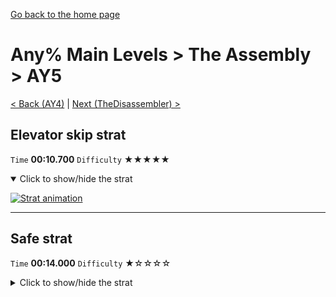 [Go back to the home page](https://github.com/Doublevil/scbspeedrun)

# Any% Main Levels > The Assembly > AY5

[< Back (AY4)](https://github.com/Doublevil/scbspeedrun/blob/main/levels/any_ml/A/AY4.md) | [Next (TheDisassembler) >](https://github.com/Doublevil/scbspeedrun/blob/main/levels/any_ml/A/TheDisassembler.md)

## Elevator skip strat

`Time` **00:10.700** `Difficulty` ★★★★★
<details open>
  <summary>Click to show/hide the strat</summary>

  [![Strat animation](https://github.com/Doublevil/scbspeedrun/blob/main/media/levels/A/AY5_ElevatorSkip.webp)](https://github.com/Doublevil/scbspeedrun/blob/main/media/levels/A/AY5_ElevatorSkip.mp4?raw=true)
</details>

---
## Safe strat

`Time` **00:14.000** `Difficulty` ★☆☆☆☆
<details>
  <summary>Click to show/hide the strat</summary>

  [![Strat animation](https://github.com/Doublevil/scbspeedrun/blob/main/media/levels/A/AY5_Strat.webp)](https://github.com/Doublevil/scbspeedrun/blob/main/media/levels/A/AY5_Strat.mp4?raw=true)
</details>
